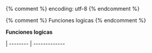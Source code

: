 {% comment %} encoding: utf-8 {% endcomment %}

{% comment %} Funciones logicas {% endcomment %}
 

**Funciones logicas**

| -------- | -------------

